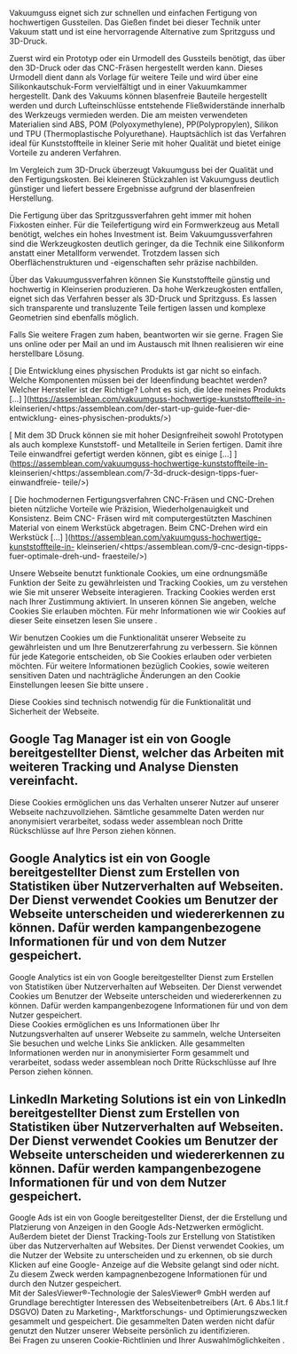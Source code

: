 Vakuumguss eignet sich zur schnellen und einfachen Fertigung von hochwertigen
Gussteilen. Das Gießen findet bei dieser Technik unter Vakuum statt und ist eine
hervorragende Alternative zum Spritzguss und 3D-Druck.

Zuerst wird ein Prototyp oder ein Urmodell des Gussteils benötigt, das über den
3D-Druck oder das CNC-Fräsen hergestellt werden kann. Dieses Urmodell dient dann
als Vorlage für weitere Teile und wird über eine Silikonkautschuk-Form
vervielfältigt und in einer Vakuumkammer hergestellt. Dank des Vakuums können
blasenfreie Bauteile hergestellt werden und durch Lufteinschlüsse entstehende
Fließwiderstände innerhalb des Werkzeugs vermieden werden. Die am meisten
verwendeten Materialien sind ABS, POM (Polyoxymethylene), PP(Polypropylen),
Silikon und TPU (Thermoplastische Polyurethane). Hauptsächlich ist das Verfahren
ideal für Kunststoffteile in kleiner Serie mit hoher Qualität und bietet einige
Vorteile zu anderen Verfahren.

Im Vergleich zum 3D-Druck überzeugt Vakuumguss bei der Qualität und den
Fertigungskosten. Bei kleineren Stückzahlen ist Vakuumguss deutlich günstiger
und liefert bessere Ergebnisse aufgrund der blasenfreien Herstellung.

Die Fertigung über das Spritzgussverfahren geht immer mit hohen Fixkosten
einher. Für die Teilefertigung wird ein Formwerkzeug aus Metall benötigt,
welches ein hohes Investment ist. Beim Vakuumgussverfahren sind die
Werkzeugkosten deutlich geringer, da die Technik eine Silikonform anstatt einer
Metallform verwendet. Trotzdem lassen sich Oberflächenstrukturen und
-eigenschaften sehr präzise nachbilden.

Über das Vakuumgussverfahren können Sie Kunststoffteile günstig und hochwertig
in Kleinserien produzieren. Da hohe Werkzeugkosten entfallen, eignet sich das
Verfahren besser als 3D-Druck und Spritzguss. Es lassen sich transparente und
transluzente Teile fertigen lassen und komplexe Geometrien sind ebenfalls
möglich.

Falls Sie weitere Fragen zum haben, beantworten wir sie gerne. Fragen Sie uns
online oder per Mail an und im Austausch mit Ihnen realisieren wir eine
herstellbare Lösung.

[ Die Entwicklung eines physischen Produkts ist gar nicht so einfach. Welche
Komponenten müssen bei der Ideenfindung beachtet werden? Welcher Hersteller ist
der Richtige? Lohnt es sich, die Idee meines Produkts […]
](https://assemblean.com/vakuumguss-hochwertige-kunststoffteile-in-
kleinserien/<https:/assemblean.com/der-start-up-guide-fuer-die-entwicklung-
eines-physischen-produkts/>)

[ Mit dem 3D Druck können sie mit hoher Designfreiheit sowohl Prototypen als
auch komplexe Kunststoff- und Metallteile in Serien fertigen. Damit ihre Teile
einwandfrei gefertigt werden können, gibt es einige […]
](https://assemblean.com/vakuumguss-hochwertige-kunststoffteile-in-
kleinserien/<https:/assemblean.com/7-3d-druck-design-tipps-fuer-einwandfreie-
teile/>)

[ Die hochmodernen Fertigungsverfahren CNC-Fräsen und CNC-Drehen bieten
nützliche Vorteile wie Präzision, Wiederholgenauigkeit und Konsistenz. Beim CNC-
Fräsen wird mit computergestützten Maschinen Material von einem Werkstück
abgetragen. Beim CNC-Drehen wird ein Werkstück […]
](https://assemblean.com/vakuumguss-hochwertige-kunststoffteile-in-
kleinserien/<https:/assemblean.com/9-cnc-design-tipps-fuer-optimale-dreh-und-
fraesteile/>)

Unsere Webseite benutzt funktionale Cookies, um eine ordnungsmäße Funktion der
Seite zu gewährleisten und Tracking Cookies, um zu verstehen wie Sie mit unserer
Webseite interagieren. Tracking Cookies werden erst nach Ihrer Zustimmung
aktiviert. In unseren können Sie angeben, welche Cookies Sie erlauben möchten.
Für mehr Informationen wie wir Cookies auf dieser Seite einsetzen lesen Sie
unsere .

Wir benutzen Cookies um die Funktionalität unserer Webseite zu gewährleisten und
um Ihre Benutzererfahrung zu verbessern. Sie können für jede Kategorie
entscheiden, ob Sie Cookies erlauben oder verbieten möchten. Für weitere
Informationen bezüglich Cookies, sowie weiteren sensitiven Daten und
nachträgliche Änderungen an den Cookie Einstellungen leesen Sie bitte unsere .

Diese Cookies sind technisch notwendig für die Funktionalität und Sicherheit der
Webseite.

Google Tag Manager ist ein von Google bereitgestellter Dienst, welcher das
Arbeiten mit weiteren Tracking und Analyse Diensten vereinfacht.  
---  
Diese Cookies ermöglichen uns das Verhalten unserer Nutzer auf unserer Webseite
nachzuvollziehen. Sämtliche gesammelte Daten werden nur anonymisiert
verarbeitet, sodass weder assemblean noch Dritte Rückschlüsse auf Ihre Person
ziehen können.

Google Analytics ist ein von Google bereitgestellter Dienst zum Erstellen von
Statistiken über Nutzerverhalten auf Webseiten. Der Dienst verwendet Cookies um
Benutzer der Webseite unterscheiden und wiedererkennen zu können. Dafür werden
kampangenbezogene Informationen für und von dem Nutzer gespeichert.  
---  
Google Analytics ist ein von Google bereitgestellter Dienst zum Erstellen von
Statistiken über Nutzerverhalten auf Webseiten. Der Dienst verwendet Cookies um
Benutzer der Webseite unterscheiden und wiedererkennen zu können. Dafür werden
kampangenbezogene Informationen für und von dem Nutzer gespeichert.  
Diese Cookies ermöglichen es uns Informationen über Ihr Nutzungsverhalten auf
unserer Webseite zu sammeln, welche Unterseiten Sie besuchen und welche Links
Sie anklicken. Alle gesammelten Informationen werden nur in anonymisierter Form
gesammelt und verarbeitet, sodass weder assemblean noch Dritte Rückschlüsse auf
Ihre Person ziehen können.

LinkedIn Marketing Solutions ist ein von LinkedIn bereitgestellter Dienst zum
Erstellen von Statistiken über Nutzerverhalten auf Webseiten. Der Dienst
verwendet Cookies um Benutzer der Webseite unterscheiden und wiedererkennen zu
können. Dafür werden kampangenbezogene Informationen für und von dem Nutzer
gespeichert.  
---  
Google Ads ist ein von Google bereitgestellter Dienst, der die Erstellung und
Platzierung von Anzeigen in den Google Ads-Netzwerken ermöglicht. Außerdem
bietet der Dienst Tracking-Tools zur Erstellung von Statistiken über das
Nutzerverhalten auf Websites. Der Dienst verwendet Cookies, um die Nutzer der
Website zu unterscheiden und zu erkennen, ob sie durch Klicken auf eine Google-
Anzeige auf die Website gelangt sind oder nicht. Zu diesem Zweck werden
kampagnenbezogene Informationen für und durch den Nutzer gespeichert.  
Mit der SalesViewer®-Technologie der SalesViewer® GmbH werden auf Grundlage
berechtigter Interessen des Webseitenbetreibers (Art. 6 Abs.1 lit.f DSGVO) Daten
zu Marketing-, Marktforschungs- und Optimierungszwecken gesammelt und
gespeichert. Die gesammelten Daten werden nicht dafür genutzt den Nutzer unserer
Webseite persönlich zu identifizieren.  
Bei Fragen zu unseren Cookie-Richtlinien und Ihrer Auswahlmöglichkeiten .

